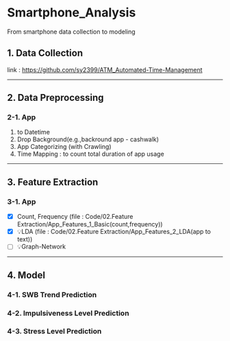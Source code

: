 # Smartphone_Analysis
From smartphone data collection to modeling

## 1. Data Collection

link : https://github.com/sy2399/ATM_Automated-Time-Management

******
## 2. Data Preprocessing
### 2-1. App
1. to Datetime
2. Drop Background(e.g.,backround app - cashwalk) 
3. App Categorizing (with Crawling)
4. Time Mapping : to count total duration of app usage

******
## 3. Feature Extraction
### 3-1. App
- [x] Count, Frequency (file : Code/02.Feature Extraction/App_Features_1_Basic(count,frequency))  
- [x] 💡LDA (file : Code/02.Feature Extraction/App_Features_2_LDA(app to text))  
- [ ] 💡Graph-Network

******
## 4. Model
### 4-1. SWB Trend Prediction
### 4-2. Impulsiveness Level Prediction
### 4-3. Stress Level Prediction
